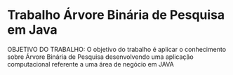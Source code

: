 # Trabalho Árvore Binária de Pesquisa em Java
OBJETIVO DO TRABALHO: O  objetivo  do  trabalho  é  aplicar  o  conhecimento  sobre  Árvore  Binária  de  Pesquisa desenvolvendo uma aplicação computacional referente a uma área de negócio em JAVA

